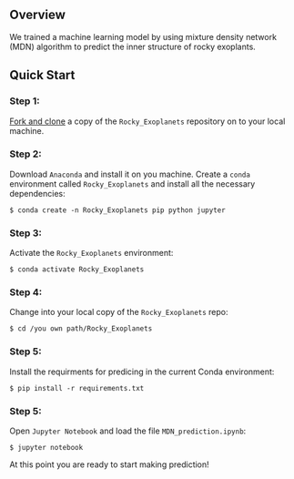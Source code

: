 ## Overview
We trained a machine learning model by using mixture density network (MDN) algorithm to predict the inner structure of rocky exoplants.

## Quick Start
### Step 1:
[Fork and clone](https://help.github.com/articles/fork-a-repo) a copy of the `Rocky_Exoplanets` repository on to your local machine.

### Step 2:
Download `Anaconda` and install it on you machine.
Create a `conda` environment called `Rocky_Exoplanets` and install all the necessary dependencies:

    $ conda create -n Rocky_Exoplanets pip python jupyter
    
### Step 3:
Activate the `Rocky_Exoplanets` environment:

    $ conda activate Rocky_Exoplanets

### Step 4:
Change into your local copy of the `Rocky_Exoplanets` repo:

    $ cd /you own path/Rocky_Exoplanets

### Step 5:
Install the requirments for predicing in the current Conda environment:

    $ pip install -r requirements.txt

### Step 5:
Open `Jupyter Notebook` and load the file `MDN_prediction.ipynb`:

    $ jupyter notebook

At this point you are ready to start making prediction!

